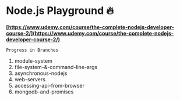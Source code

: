 # Node.js Playground 🔥

**[https://www.udemy.com/course/the-complete-nodejs-developer-course-2/](https://www.udemy.com/course/the-complete-nodejs-developer-course-2/)**

    Progress in Branches

1.  module-system
2.  file-system-&-command-line-args
3.  asynchronous-nodejs
4.  web-servers
5.  accessing-api-from-browser
6.  mongodb-and-promises
